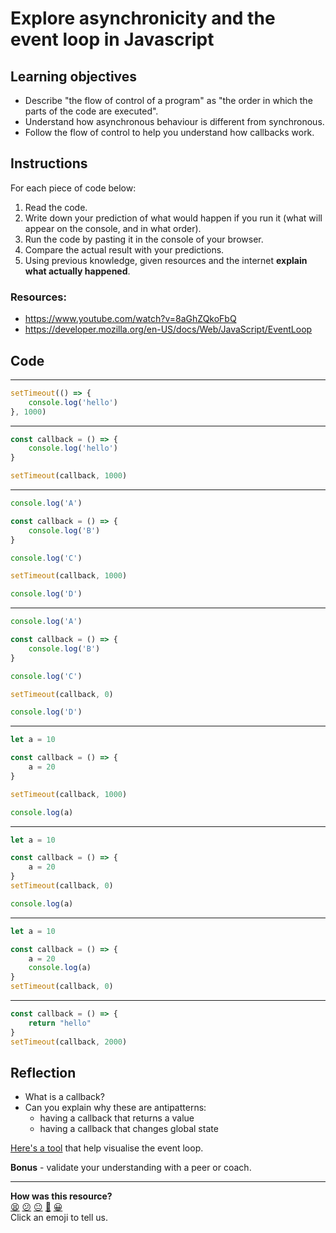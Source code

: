 # Explore asynchronicity and the event loop in Javascript

## Learning objectives

 * Describe "the flow of control of a program" as "the order in which the parts of the code are executed".
 * Understand how asynchronous behaviour is different from synchronous.
 * Follow the flow of control to help you understand how callbacks work.

## Instructions

For each piece of code below:

1. Read the code.
2. Write down your prediction of what would happen if you run it (what will appear on the console, and in what order).
3. Run the code by pasting it in the console of your browser.
4. Compare the actual result with your predictions.
5. Using previous knowledge, given resources and the internet **explain what actually happened**.

### Resources:

* https://www.youtube.com/watch?v=8aGhZQkoFbQ
* https://developer.mozilla.org/en-US/docs/Web/JavaScript/EventLoop

## Code

---

```js
setTimeout(() => {
	console.log('hello')
}, 1000)
```
---

```js
const callback = () => {
	console.log('hello')
}

setTimeout(callback, 1000)
```

---

```js
console.log('A')

const callback = () => {
	console.log('B')
}

console.log('C')

setTimeout(callback, 1000)

console.log('D')
```

---

```js
console.log('A')

const callback = () => {
	console.log('B')
}

console.log('C')

setTimeout(callback, 0)

console.log('D')
```

---

```js
let a = 10

const callback = () => {
	a = 20
}

setTimeout(callback, 1000)

console.log(a)
```

---

```js
let a = 10

const callback = () => {
	a = 20
}
setTimeout(callback, 0)

console.log(a)
```

---

```js
let a = 10

const callback = () => {
	a = 20
	console.log(a)
}
setTimeout(callback, 0)
```

---

```js
const callback = () => {
	return "hello"
}
setTimeout(callback, 2000)
```

## Reflection

* What is a callback?
* Can you explain why these are antipatterns:
  * having a callback that returns a value
  * having a callback that changes global state

[Here's a tool](http://latentflip.com/loupe) that help visualise the event loop.

**Bonus** - validate your understanding with a peer or coach.


<!-- BEGIN GENERATED SECTION DO NOT EDIT -->

---

**How was this resource?**  
[😫](https://airtable.com/shrUJ3t7KLMqVRFKR?prefill_Repository=makersacademy%2Fjavascript-fundamentals&prefill_File=workshops%2Fasync-js-and-callbacks%2FREADME.md&prefill_Sentiment=😫) [😕](https://airtable.com/shrUJ3t7KLMqVRFKR?prefill_Repository=makersacademy%2Fjavascript-fundamentals&prefill_File=workshops%2Fasync-js-and-callbacks%2FREADME.md&prefill_Sentiment=😕) [😐](https://airtable.com/shrUJ3t7KLMqVRFKR?prefill_Repository=makersacademy%2Fjavascript-fundamentals&prefill_File=workshops%2Fasync-js-and-callbacks%2FREADME.md&prefill_Sentiment=😐) [🙂](https://airtable.com/shrUJ3t7KLMqVRFKR?prefill_Repository=makersacademy%2Fjavascript-fundamentals&prefill_File=workshops%2Fasync-js-and-callbacks%2FREADME.md&prefill_Sentiment=🙂) [😀](https://airtable.com/shrUJ3t7KLMqVRFKR?prefill_Repository=makersacademy%2Fjavascript-fundamentals&prefill_File=workshops%2Fasync-js-and-callbacks%2FREADME.md&prefill_Sentiment=😀)  
Click an emoji to tell us.

<!-- END GENERATED SECTION DO NOT EDIT -->
